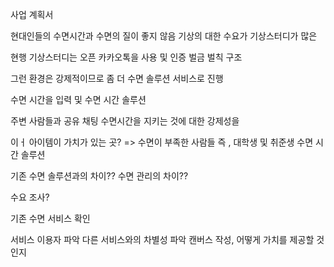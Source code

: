 사업 계획서

현대인들의 수면시간과 수면의 질이 좋지 않음
기상의 대한 수요가 기상스터디가 많은

현행 기상스터디는 오픈 카카오톡을 사용 및 인증 벌금 벌칙 구조

그런 환경은 강제적이므로 좀 더 수면 솔루션 서비스로 진행

수면 시간을 입력 및 
수면 시간 솔루션

주변 사람들과 공유 채팅 
수면시간을 지키는 것에 대한 강제성을 

이ㅓ 아이템이 가치가 있는 곳? => 수면이 부족한 사람들 즉 , 대학생 및 취준생
수면 시간 솔루션 

기존 수면 솔루션과의 차이??
수면 관리의 차이??


수요 조사?

기존 수면 서비스 확인

서비스 이용자 파악 다른 서비스와의 차별성 파악
캔버스 작성,
어떻게 가치를 제공할 것인지
